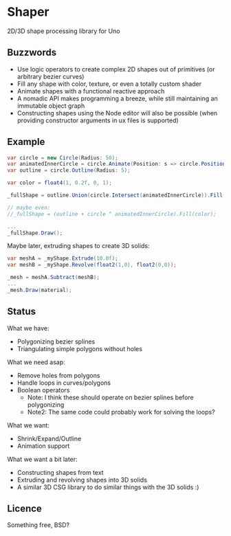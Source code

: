 Shaper
======

2D/3D shape processing library for Uno

Buzzwords
---------

- Use logic operators to create complex 2D shapes out of primitives (or arbitrary bezier curves)
- Fill any shape with color, texture, or even a totally custom shader
- Animate shapes with a functional reactive approach
- A nomadic API makes programming a breeze, while still maintaining an immutable object graph
- Constructing shapes using the Node editor will also be possible (when providing constructor arguments in ux files is supported)

Example
-------


```csharp
var circle = new Circle(Radius: 50);
var animatedInnerCircle = circle.Animate(Position: s => circle.Position + float2(0, Tan(_time)));
var outline = circle.Outline(Radius: 5);

var color = float4(1, 0.2f, 0, 1);

_fullShape = outline.Union(circle.Intersect(animatedInnerCircle)).Fill(color);

// maybe even:
//_fullShape = (outline + circle ^ animatedInnerCircle).Fill(color);

...
_fullShape.Draw();
```

Maybe later, extruding shapes to create 3D solids:
```csharp
var meshA = _myShape.Extrude(10.0f);
var meshB = _myShape.Revolve(float2(1,0), float2(0,0));

_mesh = meshA.Subtract(meshB);
...
_mesh.Draw(material);
```

Status
-------

What we have:
- Polygonizing bezier splines
- Triangulating simple polygons without holes

What we need asap:
- Remove holes from polygons
- Handle loops in curves/polygons
- Boolean operators 
  - Note: I think these should operate on bezier splines before polygonizing
  - Note2: The same code could probably work for solving the loops?

What we want:
- Shrink/Expand/Outline
- Animation support

What we want a bit later:
- Constructing shapes from text
- Extruding and revolving shapes into 3D solids
- A similar 3D CSG library to do similar things with the 3D solids :)

Licence
-------

Something free, BSD?
